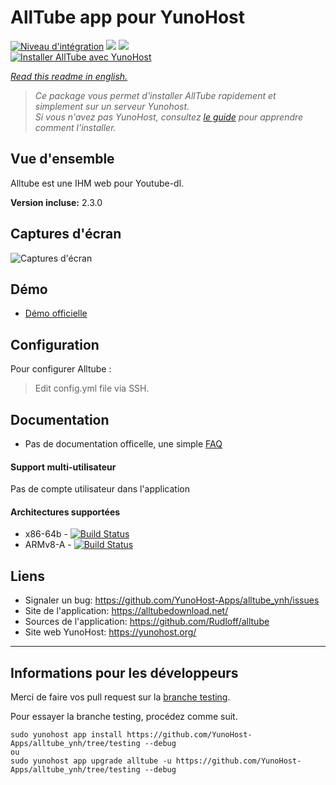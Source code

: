 # AllTube app pour YunoHost

[![Niveau d'intégration](https://dash.yunohost.org/integration/alltube.svg)](https://dash.yunohost.org/appci/app/alltube) ![](https://ci-apps.yunohost.org/ci/badges/alltube.status.svg) ![](https://ci-apps.yunohost.org/ci/badges/alltube.maintain.svg)  
[![Installer AllTube avec YunoHost](https://install-app.yunohost.org/install-with-yunohost.png)](https://install-app.yunohost.org/?app=alltube)

*[Read this readme in english.](./README.md)*

> *Ce package vous permet d'installer AllTube rapidement et simplement sur un serveur Yunohost.  
Si vous n'avez pas YunoHost, consultez [le guide](https://yunohost.org/#/install) pour apprendre comment l'installer.*

## Vue d'ensemble
Alltube est une IHM web pour Youtube-dl.

**Version incluse:** 2.3.0

## Captures d'écran

![Captures d'écran](https://github.com/Rudloff/alltube/raw/master/img/screenshot.png "alltube IHM")

## Démo

* [Démo officielle](https://alltubedownload.net/)


## Configuration

Pour configurer Alltube :
> Edit config.yml file via SSH.

## Documentation

 * Pas de documentation officelle, une simple [FAQ](https://github.com/Rudloff/alltube/blob/master/resources/FAQ.md)

#### Support multi-utilisateur

Pas de compte utilisateur dans l'application

#### Architectures supportées

* x86-64b - [![Build Status](https://ci-apps.yunohost.org/ci/logs/alltube%20%28Apps%29.svg)](https://ci-apps.yunohost.org/ci/apps/alltube/)
* ARMv8-A - [![Build Status](https://ci-apps-arm.yunohost.org/ci/logs/alltube%20%28Apps%29.svg)](https://ci-apps-arm.yunohost.org/ci/apps/alltube/)

## Liens

 * Signaler un bug: https://github.com/YunoHost-Apps/alltube_ynh/issues
 * Site de l'application: https://alltubedownload.net/
 * Sources de l'application: https://github.com/Rudloff/alltube
 * Site web YunoHost: https://yunohost.org/

---

Informations pour les développeurs
----------------

Merci de faire vos pull request sur la [branche testing](https://github.com/YunoHost-Apps/alltube_ynh/tree/testing).

Pour essayer la branche testing, procédez comme suit.
```
sudo yunohost app install https://github.com/YunoHost-Apps/alltube_ynh/tree/testing --debug
ou
sudo yunohost app upgrade alltube -u https://github.com/YunoHost-Apps/alltube_ynh/tree/testing --debug
```
